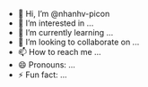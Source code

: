 - 👋 Hi, I’m @nhanhv-picon
- 👀 I’m interested in ...
- 🌱 I’m currently learning ...
- 💞️ I’m looking to collaborate on ...
- 📫 How to reach me ...
- 😄 Pronouns: ...
- ⚡ Fun fact: ...

<!---
nhanhv-picon/nhanhv-picon is a ✨ special ✨ repository because its `README.md` (this file) appears on your GitHub profile.
You can click the Preview link to take a look at your changes.
--->
